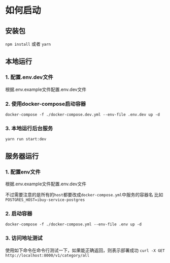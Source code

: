 # 如何启动

## 安装包

`npm install` 或者 `yarn`

## 本地运行

### 1. 配置.env.dev文件
根据.env.example文件配置.env.dev文件

### 2. 使用docker-compose启动容器
`docker-compose -f ./docker-compose.dev.yml --env-file .env.dev up -d`

### 3. 本地运行后台服务
`yarn run start:dev`


## 服务器运行

### 1. 配置env文件

根据.env.example文件配置.env.dev文件

不过需要注意的是所有的`host`都要改成`docker-compose.yml`中服务的容器名
比如`POSTGRES_HOST=ibuy-service-postgres`

### 2. 启动容器
`docker-compose -f ./docker-compose.yml --env-file .env up -d`

### 3. 访问地址测试
使用如下命令在命令行测试一下，如果能正确返回，则表示部署成功
`curl -X GET http://localhost:8000/v1/category/all`
